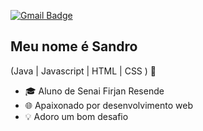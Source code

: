 

[![Gmail Badge](https://img.shields.io/badge/-sandro.pedroso.pienaro@gmail.com-6633cc?style=flat-square&logo=Gmail&logoColor=white&link=mailto:sandro.pedroso.pianaro@gmail.com)](mailto:sandro.pedroso.pienaro@gmail.com)


## Meu nome é Sandro
(Java | Javascript | HTML | CSS ) 🚀


- 🎓 Aluno de Senai Firjan Resende
- 🌐 Apaixonado por desenvolvimento web
- 💡 Adoro um bom desafio

<div>
<img scr="https://i.pinimg.com/474x/af/34/0f/af340f682940be93a688853d8d9b927f.jpg?nii=t">

  
</div>

